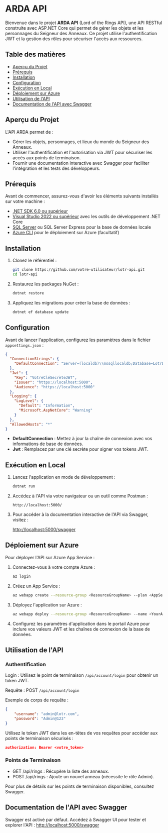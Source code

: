 # ARDA API

Bienvenue dans le projet **ARDA API** (Lord of the Rings API), une API RESTful construite avec ASP.NET Core qui permet de gérer les objets et les personnages du Seigneur des Anneaux. Ce projet utilise l'authentification JWT et la gestion des rôles pour sécuriser l'accès aux ressources.

## Table des matières

- [Aperçu du Projet](#aperçu-du-projet)
- [Prérequis](#prérequis)
- [Installation](#installation)
- [Configuration](#configuration)
- [Exécution en Local](#exécution-en-local)
- [Déploiement sur Azure](#déploiement-sur-azure)
- [Utilisation de l'API](#utilisation-de-lapi)
- [Documentation de l'API avec Swagger](#documentation-de-lapi-avec-swagger)

## Aperçu du Projet

L'API ARDA permet de :

- Gérer les objets, personnages, et lieux du monde du Seigneur des Anneaux.
- Utiliser l'authentification et l'autorisation via JWT pour sécuriser les accès aux points de terminaison.
- Fournir une documentation interactive avec Swagger pour faciliter l'intégration et les tests des développeurs.

## Prérequis

Avant de commencer, assurez-vous d'avoir les éléments suivants installés sur votre machine :

- [.NET SDK 6.0 ou supérieur](https://dotnet.microsoft.com/download)
- [Visual Studio 2022 ou supérieur](https://visualstudio.microsoft.com/) avec les outils de développement .NET Core
- [SQL Server](https://www.microsoft.com/sql-server) ou SQL Server Express pour la base de données locale
- [Azure CLI](https://docs.microsoft.com/cli/azure/install-azure-cli) pour le déploiement sur Azure (facultatif)

## Installation

1. Clonez le référentiel :

   ```bash
   git clone https://github.com/votre-utilisateur/lotr-api.git
   cd lotr-api
   ```

2. Restaurez les packages NuGet :

    ```bash
    dotnet restore
    ```

3. Appliquez les migrations pour créer la base de données :

    ```bash
    dotnet ef database update
    ```

## Configuration

Avant de lancer l'application, configurez les paramètres dans le fichier `appsettings.json` :

```json
{
  "ConnectionStrings": {
    "DefaultConnection": "Server=(localdb)\\mssqllocaldb;Database=LotrDb;Trusted_Connection=True;MultipleActiveResultSets=true"
  },
  "Jwt": {
    "Key": "VotreCléSecrèteJWT",
    "Issuer": "https://localhost:5000",
    "Audience": "https://localhost:5000"
  },
  "Logging": {
    "LogLevel": {
      "Default": "Information",
      "Microsoft.AspNetCore": "Warning"
    }
  },
  "AllowedHosts": "*"
}
```

- **DefaultConnection** : Mettez à jour la chaîne de connexion avec vos informations de base de données.
- **Jwt** : Remplacez par une clé secrète pour signer vos tokens JWT.

## Exécution en Local

1. Lancez l'application en mode de développement :

    ```bash
    dotnet run
    ```

2. Accédez à l'API via votre navigateur ou un outil comme Postman :

    ```postman
    http://localhost:5000/
    ```

3. Pour accéder à la documentation interactive de l'API via Swagger, visitez :

    <http://localhost:5000/swagger>

## Déploiement sur Azure

Pour déployer l'API sur Azure App Service :

1. Connectez-vous à votre compte Azure :

    ```bash
    az login
    ```

2. Créez un App Service :

    ```bash
    az webapp create --resource-group <ResourceGroupName> --plan <AppServicePlanName> --name <YourAppName> --runtime "DOTNETCORE|6.0"
    ```

3. Déployez l'application sur Azure :

    ```bash
    az webapp deploy --resource-group <ResourceGroupName> --name <YourAppName> --src-path bin/Release/net6.0/publish
    ```

4. Configurez les paramètres d'application dans le portail Azure pour inclure vos valeurs JWT et les chaînes de connexion de la base de données.

## Utilisation de l'API

### Authentification

Login : Utilisez le point de terminaison `/api/account/login` pour obtenir un token JWT.

Requête : POST `/api/account/login`

Exemple de corps de requête :

```json
{
    "username": "admin@lotr.com",
    "password": "Admin@123"
}
```

Utilisez le token JWT dans les en-têtes de vos requêtes pour accéder aux points de terminaison sécurisés :

```json
authorization: Bearer <votre_token>
```

### Points de Terminaison

- GET /api/rings : Récupère la liste des anneaux.
- POST /api/rings : Ajoute un nouvel anneau (nécessite le rôle Admin).

Pour plus de détails sur les points de terminaison disponibles, consultez Swagger.

## Documentation de l'API avec Swagger

Swagger est activé par défaut. Accédez à Swagger UI pour tester et explorer l'API : <http://localhost:5000/swagger>
